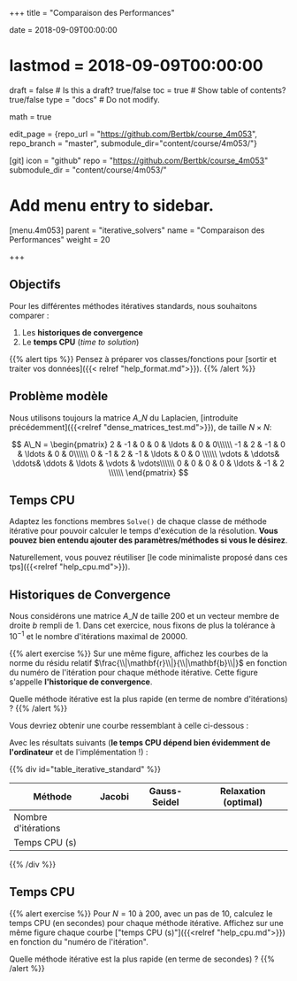 +++
title = "Comparaison des Performances"

date = 2018-09-09T00:00:00
# lastmod = 2018-09-09T00:00:00

draft = false  # Is this a draft? true/false
toc = true  # Show table of contents? true/false
type = "docs"  # Do not modify.

math = true

edit_page = {repo_url = "https://github.com/Bertbk/course_4m053", repo_branch = "master", submodule_dir="content/course/4m053/"}

[git]
  icon = "github"
  repo = "https://github.com/Bertbk/course_4m053"
  submodule_dir = "content/course/4m053/"

# Add menu entry to sidebar.
[menu.4m053]
  parent = "iterative_solvers"
  name = "Comparaison des Performances"
  weight = 20

+++

## Objectifs

Pour les différentes méthodes itératives standards, nous souhaitons comparer :

1. Les **historiques de convergence**
2. Le **temps CPU** (_time to solution_)

{{% alert tips %}}
Pensez à préparer vos classes/fonctions pour [sortir et traiter vos données]({{< relref "help_format.md">}}).
{{% /alert %}}

## Problème modèle

Nous utilisons toujours la matrice $A\_N$ du Laplacien, [introduite précédemment]({{<relref "dense_matrices_test.md">}}), de taille $N\times N$:

$$
A\_N =
\begin{pmatrix}
  2 & -1 & 0 & 0 & \ldots & 0 & 0\\\\\\
  -1 & 2 & -1 &  0 & \ldots & 0 & 0\\\\\\
    0 & -1 & 2 & -1 & \ldots & 0 & 0 \\\\\\
    \vdots & \ddots& \ddots& \ddots & \ldots & \vdots  & \vdots\\\\\\
    0 & 0 & 0 & 0 & \ldots & -1 & 2 \\\\\\
\end{pmatrix}
$$

## Temps CPU

Adaptez les fonctions membres `Solve()` de chaque classe de méthode itérative pour pouvoir calculer le temps d'exécution de la résolution. **Vous pouvez bien entendu ajouter des paramètres/méthodes si vous le désirez**.

Naturellement, vous pouvez réutiliser [le code minimaliste proposé dans ces tps]({{<relref "help_cpu.md">}}).

## Historiques de Convergence

Nous considérons une matrice $A\_N$ de taille $200$ et un vecteur membre de droite $b$ rempli de $1$. Dans cet exercice, nous fixons de plus la tolérance à $10^{-1}$ et le nombre d'itérations maximal de 20000.

{{% alert exercise %}}
Sur une même figure, affichez les courbes de la norme du résidu relatif $\frac{\\|\mathbf{r}\\|}{\\|\mathbf{b}\\|}$ en fonction du numéro de l'itération pour chaque méthode itérative. Cette figure s'appelle **l'historique de convergence**.

Quelle méthode itérative est la plus rapide (en terme de nombre d'itérations) ?
{{% /alert %}}

Vous devriez obtenir une courbe ressemblant à celle ci-dessous :

<div id="convergence_history"></div>

Avec les résultats suivants (**le temps CPU dépend bien évidemment de l'ordinateur** et de l'implémentation !) :

{{% div id="table_iterative_standard" %}}

| Méthode             | Jacobi | Gauss-Seidel | Relaxation (optimal) |
| ------------------- | ------ | ------------ | -------------------- |
| Nombre d'itérations |        |              |                      |
| Temps CPU (s)       |        |              |                      |

{{% /div %}}

## Temps CPU

{{% alert exercise %}}
Pour $N=10$ à $200$, avec un pas de $10$, calculez le temps CPU (en secondes) pour chaque méthode itérative. Affichez sur une même figure chaque courbe ["temps CPU (s)"]({{<relref "help_cpu.md">}}) en fonction du "numéro de l'itération".

Quelle méthode itérative est la plus rapide (en terme de secondes) ?
{{% /alert %}}

<script type="text/javascript" src="https://cdn.plot.ly/plotly-latest.min.js"></script>
<script type="text/javascript" src="../standard_iterative.js"></script>
